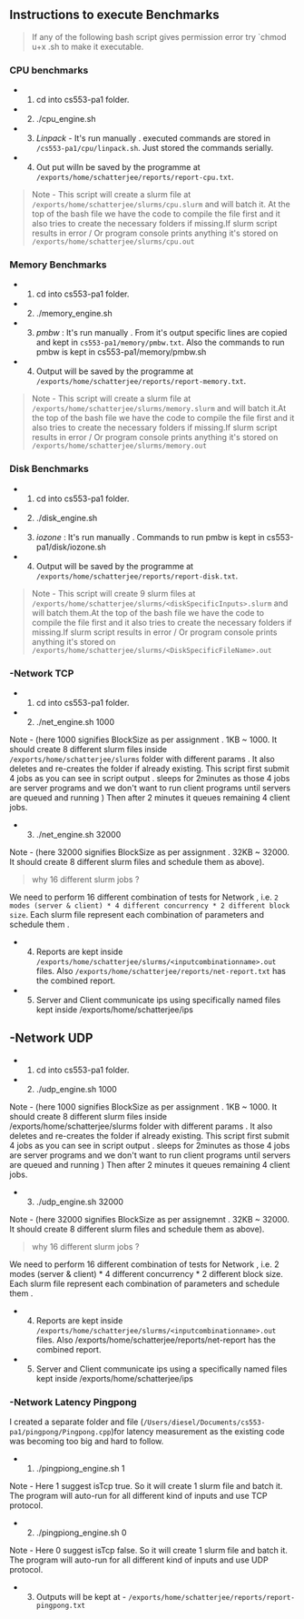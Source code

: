 ## Instructions to execute Benchmarks

> If any of the following bash script gives permission error try `chmod u+x <scriptname>.sh to make it executable.

### CPU benchmarks

- 1) cd into cs553-pa1 folder.
- 2) ./cpu_engine.sh
- 3)  *Linpack* - It's run manually . executed commands are stored in `/cs553-pa1/cpu/linpack.sh`. Just stored the commands serially.
- 4) Out put willn be saved by the programme at `/exports/home/schatterjee/reports/report-cpu.txt`.

> Note - This script will create a slurm file at `/exports/home/schatterjee/slurms/cpu.slurm` and will batch it. At the top of the bash file we have the
code to compile the file first and it also tries to create the necessary folders if missing.If slurm script results in error 
/ Or program console prints anything it's stored on `/exports/home/schatterjee/slurms/cpu.out`

### Memory Benchmarks

- 1) cd into cs553-pa1 folder.
- 2) ./memory_engine.sh
- 3) *pmbw* : It's run manually . From it's output specific lines are copied and kept in `cs553-pa1/memory/pmbw.txt`. 
Also the commands to run pmbw is kept in cs553-pa1/memory/pmbw.sh
- 4) Output will be saved by the programme at `/exports/home/schatterjee/reports/report-memory.txt`.

> Note - This script will create a slurm file at `/exports/home/schatterjee/slurms/memory.slurm` and will batch it.At the top of the bash file we have the
code to compile the file first and it also tries to create the necessary folders if missing.If slurm script results in error 
/ Or program console prints anything it's stored on `/exports/home/schatterjee/slurms/memory.out`

### Disk Benchmarks

- 1) cd into cs553-pa1 folder.
- 2) ./disk_engine.sh
- 3) *iozone* : It's run manually . Commands to run pmbw is kept in cs553-pa1/disk/iozone.sh
- 4) Output will be saved by the programme at `/exports/home/schatterjee/reports/report-disk.txt`.

> Note - This script will create 9 slurm files at `/exports/home/schatterjee/slurms/<diskSpecificInputs>.slurm` and will batch them.At the top of the bash file we have the
code to compile the file first and it also tries to create the necessary folders if missing.If slurm script results in error 
/ Or program console prints anything it's stored on `/exports/home/schatterjee/slurms/<DiskSpecificFileName>.out`

### -Network TCP

- 1) cd into cs553-pa1 folder.
- 2) ./net_engine.sh 1000 

Note - (here 1000 signifies BlockSize as per assignment . 1KB ~ 1000. It should create 8 different slurm
files inside `/exports/home/schatterjee/slurms` folder with different params . It also deletes and re-creates the folder if already existing.
This script first submit 4 jobs as you can see in script output . sleeps for 2minutes as those 4 jobs are server programs
and we don't want to run client programs until servers are queued and running ) Then after 2 minutes it queues remaining
4 client jobs.

- 3) ./net_engine.sh 32000

Note - (here 32000 signifies BlockSize as per assignment . 32KB ~ 32000. It should create 8 different slurm files and
schedule them as above).

> why 16 different slurm jobs ?

We need to perform 16 different combination of tests for Network , i.e. 
`2 modes (server & client) * 4 different concurrency * 2 different block size`.
Each slurm file represent each combination of parameters and schedule them .

- 4) Reports are kept inside `/exports/home/schatterjee/slurms/<inputcombinationname>.out` files. 
Also `/exports/home/schatterjee/reports/net-report.txt` has the combined report.

- 5) Server and Client communicate ips using specifically named files kept inside /exports/home/schatterjee/ips


## -Network UDP

- 1) cd into cs553-pa1 folder.
- 2) ./udp_engine.sh 1000 

Note - (here 1000 signifies BlockSize as per assignment . 1KB ~ 1000. It should create 8 different slurm
files inside /exports/home/schatterjee/slurms folder with different params . It also deletes and re-creates the folder if already existing.
This script first submit 4 jobs as you can see in script output . sleeps for 2minutes as those 4 jobs are server programs
and we don't want to run client programs until servers are queued and running ) Then after 2 minutes it queues remaining
4 client jobs.

- 3) ./udp_engine.sh 32000

Note - (here 32000 signifies BlockSize as per assignemnt . 32KB ~ 32000. It should create 8 different slurm files and
schedule them as above).

> why 16 different slurm jobs ?

We need to perform 16 different combination of tests for Network , i.e. 2 modes (server & client) * 4 different concurrency * 2 different block size.
Each slurm file represent each combination of parameters and schedule them .

- 4) Reports are kept inside `/exports/home/schatterjee/slurms/<inputcombinationname>.out` files. 
Also /exports/home/schatterjee/reports/net-report has the combined report.

- 5) Server and Client communicate ips using a specifically named files kept inside /exports/home/schatterjee/ips

### -Network Latency Pingpong

I created a separate folder and file (`/Users/diesel/Documents/cs553-pa1/pingpong/Pingpong.cpp`)for latency measurement 
as the existing code was becoming too big and hard to follow.

- 1) ./pingpiong_engine.sh 1

Note - Here 1 suggest isTcp true. So it will create 1 slurm file and batch it. The program will auto-run for all 
different kind of inputs and use TCP protocol.

- 2) ./pingpiong_engine.sh 0

Note - Here 0 suggest isTcp false. So it will create 1 slurm file and batch it. The program will auto-run for all 
different kind of inputs and use UDP protocol.

- 3) Outputs will be kept at - `/exports/home/schatterjee/reports/report-pingpong.txt`

 




